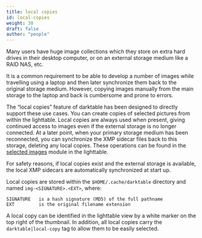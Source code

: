 ```yaml
---
title: local copies
id: local-copies
weight: 30
draft: false
author: "people"
---
```


Many users have huge image collections which they store on extra hard drives in their desktop computer, or on an external storage medium like a RAID NAS, etc.

It is a common requirement to be able to develop a number of images while travelling using a laptop and then later synchronize them back to the original storage medium. However, copying images manually from the main storage to the laptop and back is cumbersome and prone to errors.

The “local copies” feature of darktable has been designed to directly support these use cases. You can create copies of selected pictures from within the lighttable. Local copies are always used when present, giving continued access to images even if the external storage is no longer connected. At a later point, when your primary storage medium has been reconnected, you can synchronize the XMP sidecar files back to this storage, deleting any local copies. These operations can be found in the [selected images](../../module-reference/utility-modules/lighttable/selected-images.md) module in the lighttable.

For safety reasons, if local copies exist and the external storage is available, the local XMP sidecars are automatically synchronized at start up.

Local copies are stored within the `$HOME/.cache/darktable` directory and named `img-<SIGNATURE>.<EXT>`, where:

```
SIGNATURE   is a hash signature (MD5) of the full pathname
EXT         is the original filename extension
```

A local copy can be identified in the lighttable view by a white marker on the top right of the thumbnail. In addition, all local copies carry the `darktable|local-copy` tag to allow them to be easily selected.
